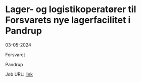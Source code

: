 # Lager- og logistikoperatører til Forsvarets nye lagerfacilitet i Pandrup
03-05-2024

Forsvaret

Pandrup

Job URL: [link](https://karriere.forsvaret.dk/job/opslag/?vacantPositionId=190917&mediaId=4681)


